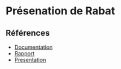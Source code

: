 # Présenation de Rabat
## Références 

 

- [Documentation](https://fr.wikipedia.org/wiki/Rabat) 
- [Rapport](https://adnanlh.github.io/Rabat/)
- [Presentation](https://adnanlh.github.io/Rabat/presentation.html)
